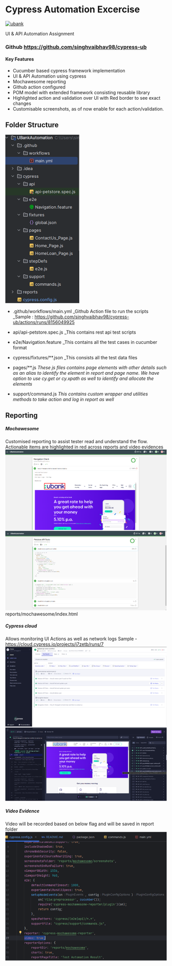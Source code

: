 # Cypress Automation Excercise

[![ubank](https://img.shields.io/endpoint?url=https://cloud.cypress.io/badge/detailed/j7zetb/main&style=flat&logo=cypress)](https://cloud.cypress.io/projects/j7zetb/runs)

UI & API Automation Assignment

### Github https://github.com/singhvaibhav98/cypress-ub

#### Key Features
- Cucumber based cypress framework implementation
- UI & API Automation using cypress
- Mochawesome reporting
- Github action configured
- POM model with extended framework consisting reusable library
- Highlighted action and validation over UI with Red border to see exact changes
- Customisable screenshots, as of now enable for each action/validation.

## Folder Structure
![img_6.png](img_6.png)
- .github/workflows/main.yml
  _Github Action file to run the scripts
  _Sample : https://github.com/singhvaibhav98/cypress-ub/actions/runs/8156049925

- api/api-petstore.spec.js
  _This contains rest api test scripts

- e2e/Navigation.feature
  _This contains all the test cases in cucumber format

- cypress/fixtures/**.json
  _This consists all the test data files

- pages/**.js
  _These js files contains page elements with other details such as an alias to identify the element in report and page
  name. We have option to use cy.get or cy.xpath as well to identify and allocate the elements_

- support/command.js
  _This contains custom wrapper and utilities methods to take action and log in report as well_



## Reporting
##### Mochawesome
Customised reporting to assist tester read and understand the flow. Actionable items are highlighted in red across reports
and video evidences
![img_1.png](img_1.png)
![img_2.png](img_2.png)
reports/mochawesome/index.html

##### Cypress cloud
Allows monitoring UI Actions as well as network logs
Sample - https://cloud.cypress.io/projects/j7zetb/runs/7
![img_3.png](img_3.png)
![img_4.png](img_4.png)

##### Video Evidence 
Video will be recorded based on below flag and will be saved in report folder
![img_5.png](img_5.png)
